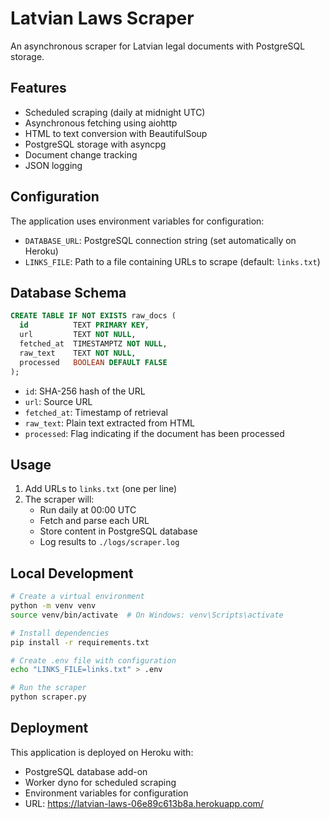 # Latvian Laws Scraper

An asynchronous scraper for Latvian legal documents with PostgreSQL storage.

## Features

- Scheduled scraping (daily at midnight UTC)
- Asynchronous fetching using aiohttp
- HTML to text conversion with BeautifulSoup
- PostgreSQL storage with asyncpg
- Document change tracking
- JSON logging

## Configuration

The application uses environment variables for configuration:

- `DATABASE_URL`: PostgreSQL connection string (set automatically on Heroku)
- `LINKS_FILE`: Path to a file containing URLs to scrape (default: `links.txt`)

## Database Schema

```sql
CREATE TABLE IF NOT EXISTS raw_docs (
  id          TEXT PRIMARY KEY,
  url         TEXT NOT NULL,
  fetched_at  TIMESTAMPTZ NOT NULL,
  raw_text    TEXT NOT NULL,
  processed   BOOLEAN DEFAULT FALSE
);
```

- `id`: SHA-256 hash of the URL
- `url`: Source URL
- `fetched_at`: Timestamp of retrieval
- `raw_text`: Plain text extracted from HTML
- `processed`: Flag indicating if the document has been processed

## Usage

1. Add URLs to `links.txt` (one per line)
2. The scraper will:
   - Run daily at 00:00 UTC
   - Fetch and parse each URL
   - Store content in PostgreSQL database
   - Log results to `./logs/scraper.log`

## Local Development

```bash
# Create a virtual environment
python -m venv venv
source venv/bin/activate  # On Windows: venv\Scripts\activate

# Install dependencies
pip install -r requirements.txt

# Create .env file with configuration
echo "LINKS_FILE=links.txt" > .env

# Run the scraper
python scraper.py
```

## Deployment

This application is deployed on Heroku with:
- PostgreSQL database add-on
- Worker dyno for scheduled scraping
- Environment variables for configuration
- URL: https://latvian-laws-06e89c613b8a.herokuapp.com/